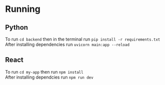 # Running

## Python  
To run `cd backend` then in the terminal run `pip install -r requirements.txt`  
After installing dependencies run `uvicorn main:app --reload`  


## React  

To run `cd my-app` then run `npm install`  
After installing dependcies run `npm run dev`
